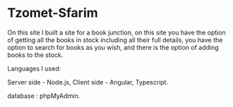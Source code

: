 # Tzomet-Sfarim

On this site I built a site for a book junction,
on this site you have the option of getting all the books in stock including all their full details,
you have the option to search for books as you wish, and there is the option of adding books to the stock.

Languages I used:

Server side - Node.js, Client side - Angular, Typescript.

database : phpMyAdmin.

